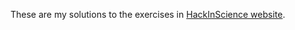 These are my solutions to the exercises in [HackInScience website](https://www.hackinscience.org/exercises/).
